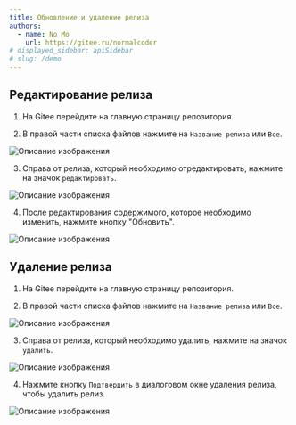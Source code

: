 ```yaml
---
title: Обновление и удаление релиза
authors:
  - name: No Mo
    url: https://gitee.ru/normalcoder
# displayed_sidebar: apiSidebar
# slug: /demo
---
```


## Редактирование релиза

1. На Gitee перейдите на главную страницу репозитория.

2. В правой части списка файлов нажмите на `Название релиза` или `Все`.

![Описание изображения](https://images.gitee.ru/uploads/images/2020/1126/124730_fb2abe5b_8249553.jpeg "01.jpeg")

3. Справа от релиза, который необходимо отредактировать, нажмите на значок `редактировать`.

![Описание изображения](https://images.gitee.ru/uploads/images/2020/1126/125302_5158e539_8249553.jpeg "13.jpeg")

4. После редактирования содержимого, которое необходимо изменить, нажмите кнопку "Обновить".

![Описание изображения](https://images.gitee.ru/uploads/images/2020/1126/125034_c0ef2f82_8249553.jpeg "12.jpeg")

## Удаление релиза

1. На Gitee перейдите на главную страницу репозитория.

2. В правой части списка файлов нажмите на `Название релиза` или `Все`.

![Описание изображения](https://images.gitee.ru/uploads/images/2020/1126/124730_fb2abe5b_8249553.jpeg "01.jpeg")

3. Справа от релиза, который необходимо удалить, нажмите на значок `удалить`.

![Описание изображения](https://images.gitee.ru/uploads/images/2020/1126/124940_38df24bf_8249553.jpeg "11.jpeg")

4. Нажмите кнопку `Подтвердить` в диалоговом окне удаления релиза, чтобы удалить релиз.

![Описание изображения](https://images.gitee.ru/uploads/images/2020/1126/125400_6a88eeaa_8249553.jpeg "14.jpeg")

[gitee]: https://gitee.ru